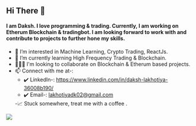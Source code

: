 ## Hi There 👋 
 #### I am Daksh. I love programming & trading. Currently, I am working on Etherum Blockchain & tradingbot.  I am looking forward to work with and contribute to projects to further hone my skills.
 
- 👀 I’m interested in Machine Learning, Crypto Trading, ReactJs.
- 🌱 I’m currently learning High Frequency Trading & Blockchain.
- 🧑‍🤝‍🧑 I'm looking to collaborate on Blockchain & Etherum based projects.
- 📫 Connect with me at-:<ul><li>✔️ LinkedIn-: <a href="https://www.linkedin.com/in/daksh-lakhotiya-36008b190/">https://www.linkedin.com/in/daksh-lakhotiya-36008b190/</a></li><li>✔️ Email-: <a>lakhotiyadk02@gmail.com</a></li></ul>
-📈 Stuck somewhere, treat me with a coffee .
<img src="https://github-readme-stats.vercel.app/api?username=daksh890&&show_icons=true&title_color=ffffff&icon_color=bb2acf&text_color=daf7dc&bg_color=151515">


<!---
daksh890/daksh890 is a ✨ special ✨ repository because its `README.md` (this file) appears on your GitHub profile.
You can click the Preview link to take a look at your changes.
--->
